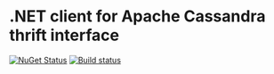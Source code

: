 # .NET client for Apache Cassandra thrift interface

[![NuGet Status](https://img.shields.io/nuget/v/SkbKontur.Cassandra.ThriftClient.svg)](https://www.nuget.org/packages/SkbKontur.Cassandra.ThriftClient/)
[![Build status](https://ci.appveyor.com/api/projects/status/7vnxi4iajwmgkjm0?svg=true)](https://ci.appveyor.com/project/vostok/cassandra-thrift-client)
